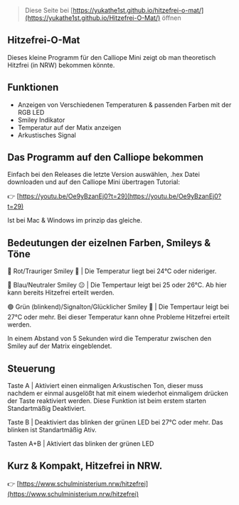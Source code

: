 
> Diese Seite bei [https://yukathe1st.github.io/hitzefrei-o-mat/](https://yukathe1st.github.io/Hitzefrei-O-Mat/) öffnen

## Hitzefrei-O-Mat
Dieses kleine Programm für den Calliope Mini zeigt ob man theoretisch Hitzfrei (in NRW) bekommen könnte.

## Funktionen
- Anzeigen von Verschiedenen Temperaturen & passenden Farben mit der RGB LED
- Smiley Indikator
- Temperatur auf der Matix anzeigen
- Arkustisches Signal

## Das Programm auf den Calliope bekommen
Einfach bei den Releases die letzte Version auswählen, .hex Datei downloaden und auf den Calliope Mini übertragen
Tutorial:

👉 [https://youtu.be/Oe9yBzanEj0?t=29](https://youtu.be/Oe9yBzanEj0?t=29)

Ist bei Mac & Windows im prinzip das gleiche.

## Bedeutungen der eizelnen Farben, Smileys & Töne


🔴 Rot/Trauriger Smiley 🙁 | Die Temperatur liegt bei 24°C oder nideriger.


🔵 Blau/Neutraler Smiley 😐 | Die Tempertaur leigt bei 25 oder 26°C. Ab hier kann bereits Hitzefrei erteilt werden.


🟢 Grün (blinkend)/Signalton/Glücklicher Smiley 🙂 | Die Tempertaur leigt bei 27°C oder mehr. Bei dieser Temperatur kann ohne Probleme Hitzefrei erteilt werden.


In einem Abstand von 5 Sekunden wird die Temperatur zwischen den Smiley auf der Matrix eingeblendet.

## Steuerung

Taste A    | Aktiviert einen einmaligen Arkustischen Ton, dieser muss nachdem er einmal ausgelößt hat mit einem wiederhot einmaligem drücken der Taste reaktiviert werden. Diese Funktion ist beim erstem starten Standartmäßig Deaktiviert.

Taste B    | Deaktiviert das blinken der grünen LED bei 27°C oder mehr. Das blinken ist Standartmäßig Ativ.

Tasten A+B | Aktiviert das blinken der grünen LED

## Kurz & Kompakt, Hitzefrei in NRW.

👉 [https://www.schulministerium.nrw/hitzefrei](https://www.schulministerium.nrw/hitzefrei)
